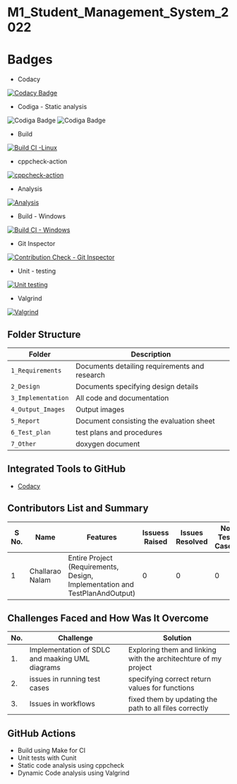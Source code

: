 # M1_Student_Management_System_2022

# Badges

* Codacy

[![Codacy Badge](https://app.codacy.com/project/badge/Grade/e1d0140eed694255b1252dadc688aca3)](https://www.codacy.com/gh/ChallaraoNalam/M1_Student_Management_System_2022/dashboard?utm_source=github.com&amp;utm_medium=referral&amp;utm_content=ChallaraoNalam/M1_Student_Management_System_2022&amp;utm_campaign=Badge_Grade)

* Codiga - Static analysis

![Codiga Badge](https://api.codiga.io/project/32235/score/svg)
![Codiga Badge](https://api.codiga.io/project/32235/status/svg)

* Build

[![Build CI -Linux](https://github.com/ChallaraoNalam/M1_Student_Management_System_2022/actions/workflows/c-cpp.yml/badge.svg)](https://github.com/ChallaraoNalam/M1_Student_Management_System_2022/actions/workflows/c-cpp.yml)

* cppcheck-action

[![cppcheck-action](https://github.com/ChallaraoNalam/M1_Student_Management_System_2022/actions/workflows/cppcheck-action.yml/badge.svg)](https://github.com/ChallaraoNalam/M1_Student_Management_System_2022/actions/workflows/cppcheck-action.yml)

* Analysis

[![Analysis](https://github.com/ChallaraoNalam/M1_Student_Management_System_2022/actions/workflows/Analysis.yml/badge.svg)](https://github.com/ChallaraoNalam/M1_Student_Management_System_2022/actions/workflows/Analysis.yml)

* Build - Windows

[![Build CI - Windows](https://github.com/ChallaraoNalam/M1_Student_Management_System_2022/actions/workflows/Build_Windows.yml/badge.svg)](https://github.com/ChallaraoNalam/M1_Student_Management_System_2022/actions/workflows/Build_Windows.yml)

* Git Inspector

[![Contribution Check - Git Inspector](https://github.com/ChallaraoNalam/M1_Student_Management_System_2022/actions/workflows/git_inspector.yml/badge.svg)](https://github.com/ChallaraoNalam/M1_Student_Management_System_2022/actions/workflows/git_inspector.yml)

* Unit - testing

[![Unit testing](https://github.com/ChallaraoNalam/M1_Student_Management_System_2022/actions/workflows/unit-test.yml/badge.svg)](https://github.com/ChallaraoNalam/M1_Student_Management_System_2022/actions/workflows/unit-test.yml/)

* Valgrind

[![Valgrind](https://github.com/ChallaraoNalam/M1_Student_Management_System_2022/actions/workflows/valgrind.yml/badge.svg)](https://github.com/ChallaraoNalam/M1_Student_Management_System_2022/actions/workflows/valgrind.yml)


## Folder Structure
Folder             | Description
-------------------| -----------------------------------------
`1_Requirements`   | Documents detailing requirements and research
`2_Design`         | Documents specifying design details
`3_Implementation` | All code and documentation
`4_Output_Images`  | Output images 
`5_Report`         |Document consisting the evaluation sheet
`6_Test_plan`      |test plans and procedures
`7_Other`         |doxygen document

## Integrated Tools to GitHub
*  [Codacy](https://www.codacy.com/)

## Contributors List and Summary
S No. |  Name               |    Features    | Issuess Raised |Issues Resolved|No Test Cases|Test Case Pass
-------|---------------------|----------------|----------------|---------------|-------------|--------------
1      | Challarao Nalam  | Entire Project (Requirements, Design, Implementation and TestPlanAndOutput)  | 0        |0  | 0 | 0  

## Challenges Faced and How Was It Overcome
| No. | Challenge | Solution
|-----|-----------|--------
|1. | Implementation of SDLC and maaking UML diagrams | Exploring them and linking with the architechture of my project 
|2. | issues in running test cases | specifying correct return values for functions
|3. | Issues in workflows | fixed them by updating the path to all files correctly

## GitHub Actions
* Build using Make for CI
* Unit tests with Cunit
* Static code analysis using cppcheck
* Dynamic Code analysis using Valgrind
